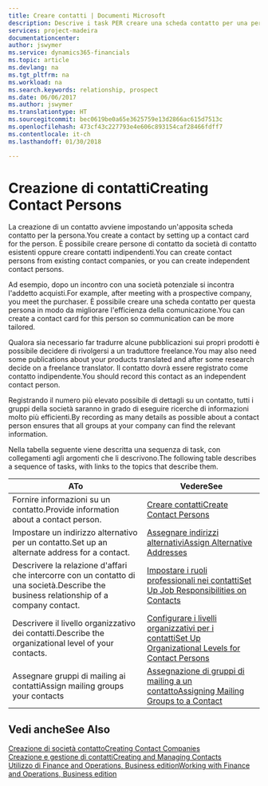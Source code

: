 ```yaml
---
title: Creare contatti | Documenti Microsoft
description: Descrive i task PER creare una scheda contatto per una persona, ad esempio, un potenziale cliente o un fornitore, contribuendo a definire la relazione e personalizzare la comunicazione.
services: project-madeira
documentationcenter: 
author: jswymer
ms.service: dynamics365-financials
ms.topic: article
ms.devlang: na
ms.tgt_pltfrm: na
ms.workload: na
ms.search.keywords: relationship, prospect
ms.date: 06/06/2017
ms.author: jswymer
ms.translationtype: HT
ms.sourcegitcommit: bec0619be0a65e3625759e13d2866ac615d7513c
ms.openlocfilehash: 473cf43c227793e4e606c893154caf28466fdff7
ms.contentlocale: it-ch
ms.lasthandoff: 01/30/2018

---
```

# <a name="creating-contact-persons"></a><span data-ttu-id="328fb-103">Creazione di contatti</span><span class="sxs-lookup"><span data-stu-id="328fb-103">Creating Contact Persons</span></span>
<span data-ttu-id="328fb-104">La creazione di un contatto avviene impostando un'apposita scheda contatto per la persona.</span><span class="sxs-lookup"><span data-stu-id="328fb-104">You create a contact by setting up a contact card for the person.</span></span> <span data-ttu-id="328fb-105">È possibile creare persone di contatto da società di contatto esistenti oppure creare contatti indipendenti.</span><span class="sxs-lookup"><span data-stu-id="328fb-105">You can create contact persons from existing contact companies, or you can create independent contact persons.</span></span>

<span data-ttu-id="328fb-106">Ad esempio, dopo un incontro con una società potenziale si incontra l'addetto acquisti.</span><span class="sxs-lookup"><span data-stu-id="328fb-106">For example, after meeting with a prospective company, you meet the purchaser.</span></span> <span data-ttu-id="328fb-107">È possibile creare una scheda contatto per questa persona in modo da migliorare l'efficienza della comunicazione.</span><span class="sxs-lookup"><span data-stu-id="328fb-107">You can create a contact card for this person so communication can be more tailored.</span></span>

<span data-ttu-id="328fb-108">Qualora sia necessario far tradurre alcune pubblicazioni sui propri prodotti è possibile decidere di rivolgersi a un traduttore freelance.</span><span class="sxs-lookup"><span data-stu-id="328fb-108">You may also need some publications about your products translated and after some research decide on a freelance translator.</span></span> <span data-ttu-id="328fb-109">Il contatto dovrà essere registrato come contatto indipendente.</span><span class="sxs-lookup"><span data-stu-id="328fb-109">You should record this contact as an independent contact person.</span></span>

<span data-ttu-id="328fb-110">Registrando il numero più elevato possibile di dettagli su un contatto, tutti i gruppi della società saranno in grado di eseguire ricerche di informazioni molto più efficienti.</span><span class="sxs-lookup"><span data-stu-id="328fb-110">By recording as many details as possible about a contact person ensures that all groups at your company can find the relevant information.</span></span>

<span data-ttu-id="328fb-111">Nella tabella seguente viene descritta una sequenza di task, con collegamenti agli argomenti che li descrivono.</span><span class="sxs-lookup"><span data-stu-id="328fb-111">The following table describes a sequence of tasks, with links to the topics that describe them.</span></span>

| <span data-ttu-id="328fb-112">A</span><span class="sxs-lookup"><span data-stu-id="328fb-112">To</span></span> | <span data-ttu-id="328fb-113">Vedere</span><span class="sxs-lookup"><span data-stu-id="328fb-113">See</span></span> |
| --- | --- |
| <span data-ttu-id="328fb-114">Fornire informazioni su un contatto.</span><span class="sxs-lookup"><span data-stu-id="328fb-114">Provide information about a contact person.</span></span> |[<span data-ttu-id="328fb-115">Creare contatti</span><span class="sxs-lookup"><span data-stu-id="328fb-115">Create Contact Persons</span></span>](marketing-how-create-contact-persons.md) |
| <span data-ttu-id="328fb-116">Impostare un indirizzo alternativo per un contatto.</span><span class="sxs-lookup"><span data-stu-id="328fb-116">Set up an alternate address for a contact.</span></span> |[<span data-ttu-id="328fb-117">Assegnare indirizzi alternativi</span><span class="sxs-lookup"><span data-stu-id="328fb-117">Assign Alternative Addresses</span></span>](marketing-how-assign-alternate-address.md) |
| <span data-ttu-id="328fb-118">Descrivere la relazione d'affari che intercorre con un contatto di una società.</span><span class="sxs-lookup"><span data-stu-id="328fb-118">Describe the business relationship of a company contact.</span></span> |[<span data-ttu-id="328fb-119">Impostare i ruoli professionali nei contatti</span><span class="sxs-lookup"><span data-stu-id="328fb-119">Set Up Job Responsibilities on Contacts</span></span>](marketing-job-responsibilities.md) |
| <span data-ttu-id="328fb-120">Descrivere il livello organizzativo dei contatti.</span><span class="sxs-lookup"><span data-stu-id="328fb-120">Describe the organizational level of your contacts.</span></span> |[<span data-ttu-id="328fb-121">Configurare i livelli organizzativi per i contatti</span><span class="sxs-lookup"><span data-stu-id="328fb-121">Set Up Organizational Levels for Contact Persons</span></span>](marketing-organizational-levels.md) |
| <span data-ttu-id="328fb-122">Assegnare gruppi di mailing ai contatti</span><span class="sxs-lookup"><span data-stu-id="328fb-122">Assign mailing groups your contacts</span></span> |[<span data-ttu-id="328fb-123">Assegnazione di gruppi di mailing a un contatto</span><span class="sxs-lookup"><span data-stu-id="328fb-123">Assigning Mailing Groups to a Contact</span></span>](marketing-mailing-groups.md) |

## <a name="see-also"></a><span data-ttu-id="328fb-124">Vedi anche</span><span class="sxs-lookup"><span data-stu-id="328fb-124">See Also</span></span>
[<span data-ttu-id="328fb-125">Creazione di società contatto</span><span class="sxs-lookup"><span data-stu-id="328fb-125">Creating Contact Companies</span></span>](marketing-create-contact-companies.md)  
[<span data-ttu-id="328fb-126">Creazione e gestione di contatti</span><span class="sxs-lookup"><span data-stu-id="328fb-126">Creating and Managing Contacts</span></span>]()  
[<span data-ttu-id="328fb-127">Utilizzo di Finance and Operations, Business edition</span><span class="sxs-lookup"><span data-stu-id="328fb-127">Working with Finance and Operations, Business edition</span></span>](ui-work-product.md)


